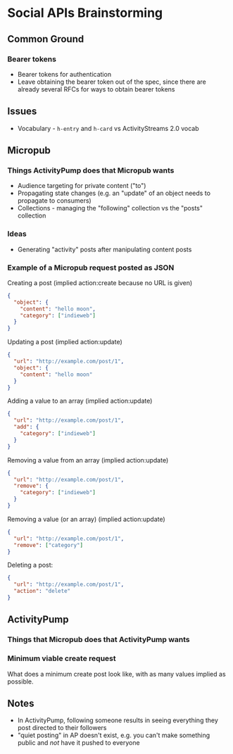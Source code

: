 # Social APIs Brainstorming

## Common Ground

### Bearer tokens
* Bearer tokens for authentication
* Leave obtaining the bearer token out of the spec, since there are already several RFCs for ways to obtain bearer tokens

## Issues

* Vocabulary - `h-entry` and `h-card` vs ActivityStreams 2.0 vocab


## Micropub

### Things ActivityPump does that Micropub wants
* Audience targeting for private content ("to")
* Propagating state changes (e.g. an "update" of an object needs to propagate to consumers)
* Collections - managing the "following" collection vs the "posts" collection

### Ideas
* Generating "activity" posts after manipulating content posts


### Example of a Micropub request posted as JSON

Creating a post (implied action:create because no URL is given)
```json
{
  "object": {
    "content": "hello moon",
    "category": ["indieweb"]
  }
}
```

Updating a post (implied action:update)

```json
{
  "url": "http://example.com/post/1",
  "object": {
    "content": "hello moon"
  }
}
```

Adding a value to an array (implied action:update)

```json
{
  "url": "http://example.com/post/1",
  "add": {
    "category": ["indieweb"]
  }
}
```

Removing a value from an array (implied action:update)

```json
{
  "url": "http://example.com/post/1",
  "remove": {
    "category": ["indieweb"]
  }
}
```

Removing a value (or an array) (implied action:update)

```json
{
  "url": "http://example.com/post/1",
  "remove": ["category"]
}
```

Deleting a post:

```json
{
  "url": "http://example.com/post/1",
  "action": "delete"
}
```

## ActivityPump

### Things that Micropub does that ActivityPump wants


### Minimum viable create request
What does a minimum create post look like, with as many values implied as possible.


## Notes
* In ActivityPump, following someone results in seeing everything they post directed to their followers
* "quiet posting" in AP doesn't exist, e.g. you can't make something public and *not* have it pushed to everyone


